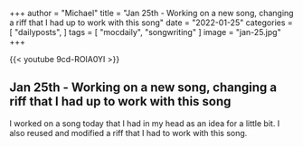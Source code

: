 +++
author = "Michael"
title = "Jan 25th - Working on a new song, changing a riff that I had up to work with this song"
date = "2022-01-25"
categories = [
  "dailyposts",
]
tags = [
  "mocdaily",
  "songwriting"
]
image = "jan-25.jpg"
+++

{{< youtube 9cd-ROIA0YI >}}

## Jan 25th - Working on a new song, changing a riff that I had up to work with this song
I worked on a song today that I had in my head as an idea for a little bit. I also reused and modified a riff that I had to work with this song. 
